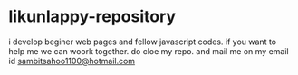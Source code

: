# likunlappy-repository
i develop beginer web pages and fellow javascript codes. if you want to help me we can woork together. do cloe my repo. and mail me on my email id 
sambitsahoo1100@hotmail.com
